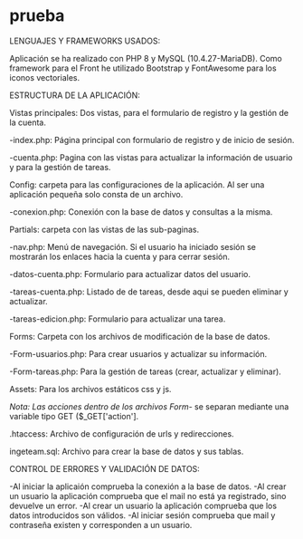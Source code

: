 # prueba

LENGUAJES Y FRAMEWORKS USADOS:

Aplicación se ha realizado con PHP 8 y MySQL (10.4.27-MariaDB). Como framework para el Front he utilizado Bootstrap y FontAwesome para los iconos vectoriales.

ESTRUCTURA DE LA APLICACIÓN: 

Vistas principales: Dos vistas, para el formulario de registro y la gestión de la cuenta.

-index.php: Página principal con formulario de registro y de inicio de sesión.

-cuenta.php: Pagina con las vistas para actualizar la información de usuario y para la gestión de tareas.
  
Config: carpeta para las configuraciones de la aplicación. Al ser una aplicación pequeña solo consta de un archivo.

-conexion.php: Conexión con la base de datos y consultas a la misma.
  
Partials: carpeta con las vistas de las sub-paginas.

-nav.php: Menú de navegación. Si el usuario ha iniciado sesión se mostrarán los enlaces hacia la cuenta y para cerrar sesión.

-datos-cuenta.php: Formulario para actualizar datos del usuario.

-tareas-cuenta.php: Listado de de tareas, desde aqui se pueden eliminar y actualizar.

-tareas-edicion.php: Formulario para actualizar una tarea.

  
Forms: Carpeta con los archivos de modificación de la base de datos.

-Form-usuarios.php: Para crear usuarios y actualizar su información.

-Form-tareas.php: Para la gestión de tareas (crear, actualizar y eliminar).

  
Assets: Para los archivos estáticos css y js.
  
*Nota: Las acciones dentro de los archivos Form-* se separan mediante una variable tipo GET ($_GET['action'].
 
.htaccess: Archivo de configuración de urls y redirecciones.
 
ingeteam.sql: Archivo para crear la base de datos y sus tablas.
 
 
CONTROL DE ERRORES Y VALIDACIÓN DE DATOS:

-Al iniciar la aplicaión comprueba la conexión a la base de datos.
-Al crear un usuario la aplicación comprueba que el mail no está ya registrado, sino devuelve un error.
-Al crear un usuario la aplicación comprueba que los datos introducidos son válidos.
-Al iniciar sesión comprueba que mail y contraseña existen y corresponden a un usuario.
